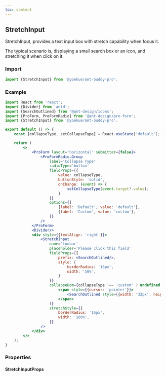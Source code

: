 ```yaml
---
toc: content
---
```


## StretchInput

StretchInput, provides a text input box with stretch capability when focus it.

The typical scenario is, displaying a small search box or an icon, and stretching it when click on it.

### Import

```jsx | pure
import {StretchInput} from '@yookue/ant-buddy-pro';
```

### Example

```jsx
import React from 'react';
import {Divider} from 'antd';
import {SearchOutlined} from '@ant-design/icons';
import {ProForm, ProFormRadio} from '@ant-design/pro-form';
import {StretchInput} from '@yookue/ant-buddy-pro';

export default () => {
    const [collapseType, setCollapseType] = React.useState('default');

    return (
        <>
            <ProForm layout='horizontal' submitter={false}>
                <ProFormRadio.Group
                    label='Collapse Type'
                    radioType='button'
                    fieldProps={{
                        value: collapseType,
                        buttonStyle: 'solid',
                        onChange: (event) => {
                            setCollapseType(event.target?.value);
                        }
                    }}
                    options={[
                        {label: 'Default', value: 'default'},
                        {label: 'Custom', value: 'custom'},
                    ]}
                />
            </ProForm>
            <Divider/>
            <div style={{textAlign: 'right'}}>
                <StretchInput
                    name='foobar'
                    placeholder='Please click this field'
                    fieldProps={{
                        prefix: <SearchOutlined/>,
                        style: {
                            borderRadius: '16px',
                            width: '50%',
                        }
                    }}
                    collapseDom={collapseType !== 'custom' ? undefined : (
                        <span style={{cursor: 'pointer'}}>
                            <SearchOutlined style={{width: '32px', height: '32px'}}/>
                        </span>
                    )}
                    stretchStyle={{
                        borderRadius: '16px',
                        width: '100%',
                    }}
                />
            </div>
        </>
    );
}
```

### Properties

#### StretchInputProps

<API src="@/form/StretchInput/index.tsx" hideTitle></API>
